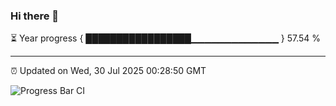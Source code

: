 ### Hi there 👋

⏳ Year progress { █████████████████▁▁▁▁▁▁▁▁▁▁▁▁▁ } 57.54 %

---

⏰ Updated on Wed, 30 Jul 2025 00:28:50 GMT

![Progress Bar CI](https://github.com/liununu/liununu/workflows/Progress%20Bar%20CI/badge.svg)
